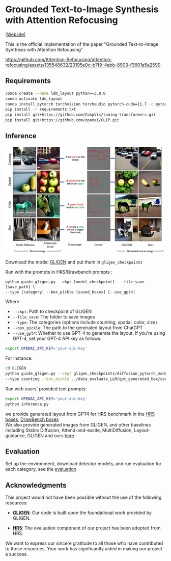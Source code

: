 # Grounded Text-to-Image Synthesis with Attention Refocusing

[[Website](https://attention-refocusing.github.io)]

This is the official implementation of the paper "Grounded Text-to-Image Synthesis with Attention Refocusing"


https://github.com/Attention-Refocusing/attention-refocusing/assets/135548632/23195e0c-b7f9-4abb-8903-f3601a5a2590


## Requirements
```bash
conda create --name ldm_layout python==3.8.0
conda activate ldm_layout
conda install pytorch torchvision torchaudio pytorch-cuda=11.7 -c pytorch -c nvidia
pip install -r requirements.txt
pip install git+https://github.com/CompVis/taming-transformers.git
pip install git+https://github.com/openai/CLIP.git
```
## Inference 

![Teaser figure](figures/teaser.png)

Download the model [GLIGEN](https://huggingface.co/gligen/gligen-generation-text-box/blob/main/diffusion_pytorch_model.bin) and put them in `gligen_checkpoints`


Run with the prompts in HRS/Drawbench prompts :
```
python guide_gligen.py --ckpt [model_checkpoint]  --file_save [save_path] \
--type [category] --box_pickle [saved_boxes] [--use_gpt4]
```
Where

<!-- ```--ckpt``` : path to checkpoint of GLIGEN
save_path: the folder ot save images
category: the categories: counting, spatial, color, size
saved_boxes: the path to the generated layout from chatGPT
--use_gpt4: whether using GPT4 to generate layout.
If use GPT4, set your gpt4 api key
export OPENAI_API_KEY='your-api-key' -->

- `--ckpt`: Path to checkpoint of GLIGEN
- `--file_save`: The folder to save images
- `--type`: The categories (options include counting, spatial, color, size)
- `--box_pickle`: The path to the generated layout from ChatGPT
- `--use_gpt4`: Whether to use GPT-4 to generate the layout. If you're using GPT-4, set your GPT-4 API key as follows:
```bash
export OPENAI_API_KEY='your-api-key'
```
For instance:
```bash
cd GLIGEN
python guide_gligen.py --ckpt gligen_checkpoints/diffusion_pytorch_model.bin --file_save counting_500 \
--type counting --box_pickle ../data_evaluate_LLM/gpt_generated_box/counting.p
```
Run with users' provided text prompts:
```bash
export OPENAI_API_KEY='your-api-key'
python inference.py
```
we provide generated layout from GPT4 for HRS benchmark in the  [HRS boxes](data_evaluate_LLM/gpt_generated_box), [DrawBench boxes](data_evaluate_LLM/gpt_generated_box_drawbench)  
We also provide generated images from GLIGEN, and other baselines including Stable Diffusion, Attend-and-excite, MultiDiffusion, Layout-guidance, GLIGEN and ours [here](https://drive.google.com/drive/folders/1t9LNoVppVsJG9B2LcvXF-4GMVXucbvlS?usp=sharing)

## Evaluation
Set up the environment, download detector models, and run evaluation for each category, see the [evaluation](data_evaluate_LLM/eval_metrics/README.md)
<!-- ## Acknowledgments
Our code is built upon the [GLIGEN](https://github.com/gligen/GLIGEN). The evaluation part from the [HRS](https://github.com/eslambakr/HRS_benchmark) -->
## Acknowledgments

This project would not have been possible without the use of the following resources:

- [**GLIGEN**](https://github.com/gligen/GLIGEN): Our code is built upon the foundational work provided by GLIGEN. 

- [**HRS**](https://github.com/eslambakr/HRS_benchmark): The evaluation component of our project has been adopted from HRS. 

We want to express our sincere gratitude to all those who have contributed to these resources. Your work has significantly aided in making our project a success.




